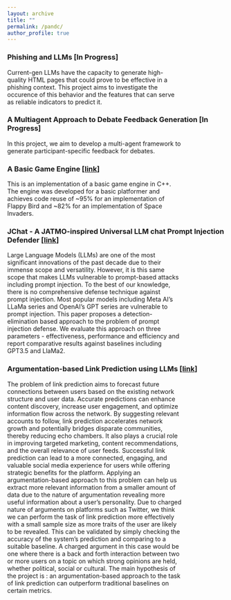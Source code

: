 ```yaml
---
layout: archive
title: ""
permalink: /pandc/
author_profile: true
---
```


### Phishing and LLMs [In Progress]
<div style="width: 80%;">
    Current-gen LLMs have the capacity to generate high-quality HTML pages that could prove to be effective in a phishing context. This project aims to investigate the occurence of this behavior and the features that can serve as reliable indicators to predict it.
</div>

### A Multiagent Approach to Debate Feedback Generation [In Progress]
<div style="width: 80%;">
    In this project, we aim to develop a multi-agent framework to generate participant-specific feedback for debates.
</div>

### A Basic Game Engine \[[link](https://github.com/OJ98/Game_Engine_Design_Final_Project/tree/main)\]
<div style="width: 80%;">
    This is an implementation of a basic game engine in C++. The engine was developed for a basic platformer and achieves code reuse of ~95% for an implementation of Flappy Bird and ~82% for an implementation of Space Invaders.
</div>

### JChat - A JATMO-inspired Universal LLM chat Prompt Injection Defender \[[link](https://github.com/davidroot8/JChat)\]
<div style="width: 80%;">
    Large Language Models (LLMs) are one of the most significant innovations of the past decade due to their immense scope and versatility. However, it is this same scope that makes LLMs vulnerable to prompt-based attacks including prompt injection. To the best of our knowledge, there is no comprehensive defense technique against prompt injection. Most popular models including Meta AI’s LLaMa series and OpenAI’s GPT series are vulnerable to prompt injection. This paper proposes a detection-elimination based approach to the problem of prompt injection defense. We evaluate this approach on three parameters - effectiveness, performance and efficiency and report comparative results against baselines including GPT3.5 and LlaMa2.
</div>

### Argumentation-based Link Prediction using LLMs \[[link](https://github.com/OJ98/Argumentation-based-Link-Prediction-using-LLMs)\]
<div style="width: 80%;">    
    The problem of link prediction aims to forecast future connections between users based on the existing network structure and user data. Accurate predictions can enhance content discovery, increase user engagement, and optimize information flow across the network. By suggesting relevant accounts to follow, link prediction accelerates network growth and potentially bridges disparate communities, thereby reducing echo chambers. It also plays a crucial role in improving targeted marketing, content recommendations, and the overall relevance of user feeds. Successful link prediction can lead to a more connected, engaging, and valuable social media experience for users while offering strategic benefits for the platform. Applying an argumentation-based approach to this problem can help us extract more relevant information from a smaller amount of data due to the nature of argumentation revealing more useful information about a user’s personality. Due to charged nature of arguments on platforms such as Twitter, we think we can perform the task of link prediction more effectively with a small sample size as more traits of the user are likely to be revealed. This can be validated by simply checking the accuracy of the system’s prediction and comparing to a suitable baseline. A charged argument in this case would be one where there is a back and forth interaction between two or more users on a topic on which strong opinions are held, whether political, social or cultural. The main hypothesis of the project is : an argumentation-based approach to the task of link prediction can outperform traditional baselines on certain metrics.
</div>